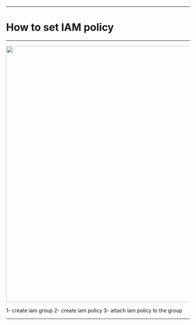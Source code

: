 ***
# __How to set IAM policy__
***

<div align="center">
    <img src="images/iam.JPG" width="700"/>
</div>

1- create iam group
2- create iam policy
3- attach iam policy to the group

***